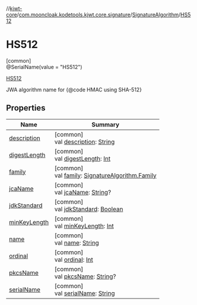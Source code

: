 //[kjwt-core](../../../../index.md)/[com.mooncloak.kodetools.kjwt.core.signature](../../index.md)/[SignatureAlgorithm](../index.md)/[HS512](index.md)

# HS512

[common]\
@SerialName(value = &quot;HS512&quot;)

[HS512](index.md)

JWA algorithm name for {@code HMAC using SHA-512}

## Properties

| Name | Summary |
|---|---|
| [description](../description.md) | [common]<br>val [description](../description.md): [String](https://kotlinlang.org/api/latest/jvm/stdlib/kotlin/-string/index.html) |
| [digestLength](../digest-length.md) | [common]<br>val [digestLength](../digest-length.md): [Int](https://kotlinlang.org/api/latest/jvm/stdlib/kotlin/-int/index.html) |
| [family](../family.md) | [common]<br>val [family](../family.md): [SignatureAlgorithm.Family](../-family/index.md) |
| [jcaName](../jca-name.md) | [common]<br>val [jcaName](../jca-name.md): [String](https://kotlinlang.org/api/latest/jvm/stdlib/kotlin/-string/index.html)? |
| [jdkStandard](../jdk-standard.md) | [common]<br>val [jdkStandard](../jdk-standard.md): [Boolean](https://kotlinlang.org/api/latest/jvm/stdlib/kotlin/-boolean/index.html) |
| [minKeyLength](../min-key-length.md) | [common]<br>val [minKeyLength](../min-key-length.md): [Int](https://kotlinlang.org/api/latest/jvm/stdlib/kotlin/-int/index.html) |
| [name](../-p-s512/index.md#-372974862%2FProperties%2F1883947000) | [common]<br>val [name](../-p-s512/index.md#-372974862%2FProperties%2F1883947000): [String](https://kotlinlang.org/api/latest/jvm/stdlib/kotlin/-string/index.html) |
| [ordinal](../-p-s512/index.md#-739389684%2FProperties%2F1883947000) | [common]<br>val [ordinal](../-p-s512/index.md#-739389684%2FProperties%2F1883947000): [Int](https://kotlinlang.org/api/latest/jvm/stdlib/kotlin/-int/index.html) |
| [pkcsName](../pkcs-name.md) | [common]<br>val [pkcsName](../pkcs-name.md): [String](https://kotlinlang.org/api/latest/jvm/stdlib/kotlin/-string/index.html)? |
| [serialName](../serial-name.md) | [common]<br>val [serialName](../serial-name.md): [String](https://kotlinlang.org/api/latest/jvm/stdlib/kotlin/-string/index.html) |
